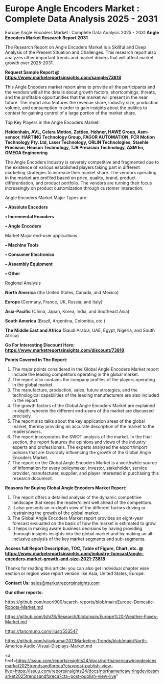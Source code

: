 # Europe Angle Encoders Market : Complete Data Analysis 2025 - 2031
 Europe Angle Encoders Market : Complete Data Analysis 2025 - 2031
<strong>Angle Encoders Market Research Report 2031</strong>

The Research Report on Angle Encoders Market is a Skillful and Deep Analysis of the Present Situation and Challenges. This research report also analyzes other important trends and market drivers that will affect market growth over 2025-2031.

<strong>Request Sample Report @ <a href=https://www.marketreportsinsights.com/sample/73818>https://www.marketreportsinsights.com/sample/73818</a></strong>

This Angle Encoders market report aims to provide all the participants and the vendors will all the details about growth factors, shortcomings, threats, and the profitable opportunities that the market will present in the near future. The report also features the revenue share, industry size, production volume, and consumption in order to gain insights about the politics to contest for gaining control of a large portion of the market share.

Top Key Players in the Angle Encoders Market:

<strong>Heidenhain, AVL, Celera Motion, Zettlex, Hohner, HAWE Group, Asm-sensor, HARTING Technology Group, FAGOR AUTOMATION, FCR Motion Technology Pty. Ltd, Laser Technology, ORLIN Technologies, Staehle Precision, Heason Technology, TJR Precision Technology, ASM En, OMEGA Engineering</strong>

The Angle Encoders Industry is severely competitive and fragmented due to the existence of various established players taking part in different marketing strategies to increase their market share. The vendors operating in the market are profiled based on price, quality, brand, product differentiation, and product portfolio. The vendors are turning their focus increasingly on product customization through customer interaction.

Angle Encoders Market Major Types are:

<strong>• Absolute Encoders

• Incremental Encoders

• Angle Encoders</strong>

Market Major end-user applications :

<strong>• Machine Tools

• Consumer Electronics

• Assembly Equipment

• Other</strong>

Regional Analysis

</u><strong><b>North America</b></strong> (the United States, Canada, and Mexico)

<strong><b>Europe </b></strong>(Germany, France, UK, Russia, and Italy)

<strong><b>Asia-Pacific</b></strong> (China, Japan, Korea, India, and Southeast Asia)

<strong><b>South America</b></strong> (Brazil, Argentina, Colombia, etc.)

<strong><b>The Middle East and Africa</b></strong> (Saudi Arabia, UAE, Egypt, Nigeria, and South Africa)

<strong>Go For Interesting Discount Here: <a href=https://www.marketreportsinsights.com/discount/73818>https://www.marketreportsinsights.com/discount/73818</a></strong>

<strong>Points Covered in The Report:</strong>
<ol>
  <li>The major points considered in the Global Angle Encoders Market report include the leading competitors operating in the global market.</li>
  <li>The report also contains the company profiles of the players operating in the global market.</li>
  <li>The manufacture, production, sales, future strategies, and the technological capabilities of the leading manufacturers are also included in the report.</li>
  <li>The growth factors of the Global Angle Encoders Market are explained in-depth, wherein the different end-users of the market are discussed precisely.</li>
  <li>The report also talks about the key application areas of the global market, thereby providing an accurate description of the market to the readers/users.</li>
  <li>The report incorporates the SWOT analysis of the market. In the final section, the report features the opinions and views of the industry experts and professionals. The experts analyzed the export/import policies that are favorably influencing the growth of the Global Angle Encoders Market.</li>
  <li>The report on the Global Angle Encoders Market is a worthwhile source of information for every policymaker, investor, stakeholder, service provider, manufacturer, supplier, and player interested in purchasing this research document.</li>
</ol>
<strong>Reasons for Buying Global Angle Encoders Market Report:</strong>

<ol>
  <li>The report offers a detailed analysis of the dynamic competitive landscape that keeps the reader/client well ahead of the competitors.</li>
  <li>It also presents an in-depth view of the different factors driving or restraining the growth of the global market.</li>
  <li>The Global Angle Encoders Market report provides an eight-year forecast evaluated on the basis of how the market is estimated to grow.</li>
  <li>It helps in making aware business decisions by having providing thorough insights insights into the global market and by making an all-inclusive analysis of the key market segments and sub-segments.</li>
</ol>
<strong>Access full Report Description, TOC, Table of Figure, Chart, etc. @ <a href=https://www.marketreportsinsights.com/industry-forecast/angle-encoders-market-growth-and-size-2021-73818>https://www.marketreportsinsights.com/industry-forecast/angle-encoders-market-growth-and-size-2021-73818</a></strong>


Thanks for reading this article; you can also get individual chapter wise section or region wise report version like Asia, United States, Europe.

<strong>Contact Us:</strong>
sales@marketreportsinsights.com

<strong>Our other reports:</strong>

<a href=https://github.com/noori900/search-reports/blob/main/Europe-Domestic-Robots-Market.md>https://github.com/noori900/search-reports/blob/main/Europe-Domestic-Robots-Market.md</a>

<a href=https://github.com/Ishi78/Research/blob/main/Europe%20-Weather-Faxes-Market.md>https://github.com/Ishi78/Research/blob/main/Europe%20-Weather-Faxes-Market.md</a>

<a href=https://tanomuno.com/illust/553547>https://tanomuno.com/illust/553547</a>

<a href=https://github.com/vijaykumar207/Marketing-Trends/blob/main/North-America-Audio-Visual-Displays-Market.md>https://github.com/vijaykumar207/Marketing-Trends/blob/main/North-America-Audio-Visual-Displays-Market.md</a>

<a href=https://issuu.com/reportsinsights24/docs/northamericawiringdevicesmarket2025trendsandforeca?cta=post-publish-view-live>https://issuu.com/reportsinsights24/docs/northamericawiringdevicesmarket2025trendsandforeca?cta=post-publish-view-live</a>"
